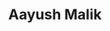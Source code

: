 ---
title: "Aayush Malik"
layout: splash
permalink: /splash-page/
header:
  overlay_color: "#000"
  overlay_filter: "0.5"
  overlay_image: /assets/images/alina-grubnyak-unsplash.jpg
  actions:
    - label: "Say Hi!"
      url: "https://aayushmalik.github.io/contact/"
  caption: "Photo credit: Alina Grubnyak"
excerpt: "Nullam suscipit et nam, tellus velit pellentesque at malesuada, enim eaque. Quis nulla, netus tempor in diam gravida tincidunt, *proin faucibus* voluptate felis id sollicitudin."
intro: 
  - excerpt: 'Nullam suscipit et nam, tellus velit pellentesque at malesuada, enim eaque. Quis nulla, netus tempor in diam gravida tincidunt, *proin faucibus* voluptate felis id sollicitudin. Centered with `type="center"`'
---